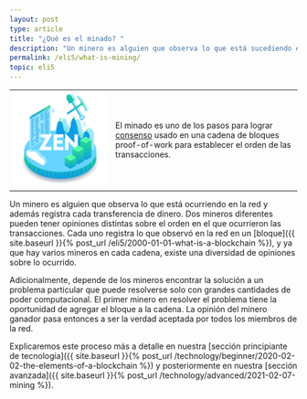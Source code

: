 ```yaml
---
layout: post
type: article
title: "¿Qué es el minado? "
description: "Un minero es alguien que observa lo que está sucediendo en la red y registra cada transferencia de dinero."
permalink: /eli5/what-is-mining/
topic: eli5
---
```


<table class="table lead">
    <tr>
        <td class="icon"><img src="/assets/post_files/eli5/what-is-mining/Mining.jpg" alt="Mining"></td>
        <td>
            El minado es uno de los pasos para lograr <a href="{{ site.baseurl }}{% post_url /eli5/2000-01-07-what-is-consensus %}">consenso</a> usado en una cadena de bloques proof-of-work para establecer el orden de las transacciones.
        </td>
    </tr>
</table> 

Un minero es alguien que observa lo que está ocurriendo en la red y además registra cada transferencia de dinero. Dos mineros diferentes pueden tener opiniones distintas sobre el orden en el que ocurrieron las transacciones. Cada uno registra lo que observó en la red en un [bloque]({{ site.baseurl }}{% post_url /eli5/2000-01-01-what-is-a-blockchain %}), y ya que hay varios mineros en cada cadena, existe una diversidad de opiniones sobre lo ocurrido.

Adicionalmente, depende de los mineros encontrar la solución a un problema particular que puede resolverse solo con grandes cantidades de poder computacional. El primer minero en resolver el problema tiene la oportunidad de agregar el bloque a la cadena. La opinión del minero ganador pasa entonces a ser la verdad aceptada por todos los miembros de la red.

Explicaremos este proceso más a detalle en nuestra [sección principiante de tecnología]({{ site.baseurl }}{% post_url /technology/beginner/2020-02-02-the-elements-of-a-blockchain %}) y posteriormente en nuestra [sección avanzada]({{ site.baseurl }}{% post_url /technology/advanced/2021-02-07-mining %}).